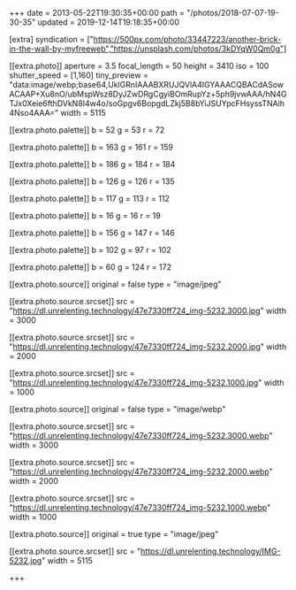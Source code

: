 +++
date = 2013-05-22T19:30:35+00:00
path = "/photos/2018-07-07-19-30-35"
updated = 2019-12-14T19:18:35+00:00

[extra]
syndication = ["https://500px.com/photo/33447223/another-brick-in-the-wall-by-myfreeweb","https://unsplash.com/photos/3kDYqW0Qm0g"]

[[extra.photo]]
aperture = 3.5
focal_length = 50
height = 3410
iso = 100
shutter_speed = [1,160]
tiny_preview = "data:image/webp;base64,UklGRnIAAABXRUJQVlA4IGYAAACQBACdASowACAAP+Xu8nO/ubMspWsz8DyJZwDRgCgyiBOmRupYz+5ph9jvwAAA/hN4GTJx0Xeie6fthDVkN8I4w4o/soGpgv6BopgdLZkj5B8bYiJSUYpcFHsyssTNAih4Nso4AAA="
width = 5115

[[extra.photo.palette]]
b = 52
g = 53
r = 72

[[extra.photo.palette]]
b = 163
g = 161
r = 159

[[extra.photo.palette]]
b = 186
g = 184
r = 184

[[extra.photo.palette]]
b = 126
g = 126
r = 135

[[extra.photo.palette]]
b = 117
g = 113
r = 112

[[extra.photo.palette]]
b = 16
g = 16
r = 19

[[extra.photo.palette]]
b = 156
g = 147
r = 146

[[extra.photo.palette]]
b = 102
g = 97
r = 102

[[extra.photo.palette]]
b = 60
g = 124
r = 172

[[extra.photo.source]]
original = false
type = "image/jpeg"

[[extra.photo.source.srcset]]
src = "https://dl.unrelenting.technology/47e7330ff724_img-5232.3000.jpg"
width = 3000

[[extra.photo.source.srcset]]
src = "https://dl.unrelenting.technology/47e7330ff724_img-5232.2000.jpg"
width = 2000

[[extra.photo.source.srcset]]
src = "https://dl.unrelenting.technology/47e7330ff724_img-5232.1000.jpg"
width = 1000

[[extra.photo.source]]
original = false
type = "image/webp"

[[extra.photo.source.srcset]]
src = "https://dl.unrelenting.technology/47e7330ff724_img-5232.3000.webp"
width = 3000

[[extra.photo.source.srcset]]
src = "https://dl.unrelenting.technology/47e7330ff724_img-5232.2000.webp"
width = 2000

[[extra.photo.source.srcset]]
src = "https://dl.unrelenting.technology/47e7330ff724_img-5232.1000.webp"
width = 1000

[[extra.photo.source]]
original = true
type = "image/jpeg"

[[extra.photo.source.srcset]]
src = "https://dl.unrelenting.technology/IMG-5232.jpg"
width = 5115

+++

